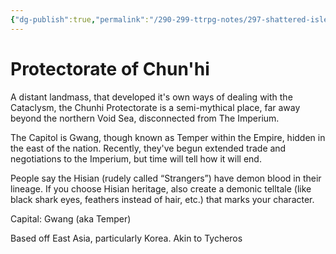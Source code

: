 ```yaml
---
{"dg-publish":true,"permalink":"/290-299-ttrpg-notes/297-shattered-isles/15-the-world/chunhi-protectorate/"}
---
```



# Protectorate of Chun'hi

A distant landmass, that developed it's own ways of dealing with the Cataclysm, the Chunhi Protectorate is a semi-mythical place, far away beyond the northern Void Sea, disconnected from The Imperium.  

The Capitol is Gwang, though known as Temper within the Empire, hidden in the east of the nation. Recently, they've begun extended trade and negotiations to the Imperium, but time will tell how it will end.

People say the Hisian (rudely called “Strangers”) have demon blood in their lineage. If you choose Hisian heritage, also create a demonic telltale (like black shark eyes, feathers instead of hair, etc.) that marks your character.

Capital: Gwang (aka Temper)

Based off East Asia, particularly Korea.
Akin to Tycheros